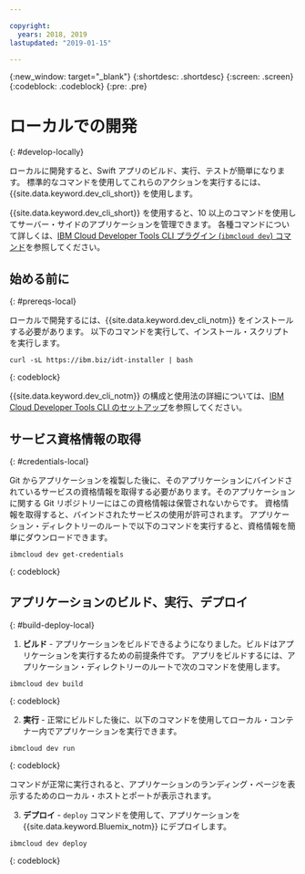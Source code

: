 ```yaml
---

copyright:
  years: 2018, 2019
lastupdated: "2019-01-15"

---
```


{:new_window: target="_blank"}
{:shortdesc: .shortdesc}
{:screen: .screen}
{:codeblock: .codeblock}
{:pre: .pre}

# ローカルでの開発
{: #develop-locally}

ローカルに開発すると、Swift アプリのビルド、実行、テストが簡単になります。 標準的なコマンドを使用してこれらのアクションを実行するには、{{site.data.keyword.dev_cli_short}} を使用します。 

{{site.data.keyword.dev_cli_short}} を使用すると、10 以上のコマンドを使用してサーバー・サイドのアプリケーションを管理できます。 各種コマンドについて詳しくは、[IBM Cloud Developer Tools CLI プラグイン (`ibmcloud dev`) コマンド](/docs/cli/idt/commands.html)を参照してください。

## 始める前に
{: #prereqs-local}

ローカルで開発するには、{{site.data.keyword.dev_cli_notm}} をインストールする必要があります。 以下のコマンドを実行して、インストール・スクリプトを実行します。
```
curl -sL https://ibm.biz/idt-installer | bash
```
{: codeblock}

{{site.data.keyword.dev_cli_notm}} の構成と使用法の詳細については、[IBM Cloud Developer Tools CLI のセットアップ](/docs/cli/idt/setting_up_idt.html)を参照してください。

## サービス資格情報の取得
{: #credentials-local}

Git からアプリケーションを複製した後に、そのアプリケーションにバインドされているサービスの資格情報を取得する必要があります。そのアプリケーションに関する Git リポジトリーにはこの資格情報は保管されないからです。 資格情報を取得すると、バインドされたサービスの使用が許可されます。 アプリケーション・ディレクトリーのルートで以下のコマンドを実行すると、資格情報を簡単にダウンロードできます。
```
ibmcloud dev get-credentials
```
{: codeblock}

## アプリケーションのビルド、実行、デプロイ
{: #build-deploy-local}

1. **ビルド** - アプリケーションをビルドできるようになりました。ビルドはアプリケーションを実行するための前提条件です。
  アプリをビルドするには、アプリケーション・ディレクトリーのルートで次のコマンドを使用します。
  ```
  ibmcloud dev build
  ```
  {: codeblock}

2. **実行** - 正常にビルドした後に、以下のコマンドを使用してローカル・コンテナー内でアプリケーションを実行できます。
  ```
  ibmcloud dev run
  ```
  {: codeblock}

  コマンドが正常に実行されると、アプリケーションのランディング・ページを表示するためのローカル・ホストとポートが表示されます。

3. **デプロイ** -  `deploy` コマンドを使用して、アプリケーションを {{site.data.keyword.Bluemix_notm}} にデプロイします。
  ```
  ibmcloud dev deploy
  ```
  {: codeblock}
